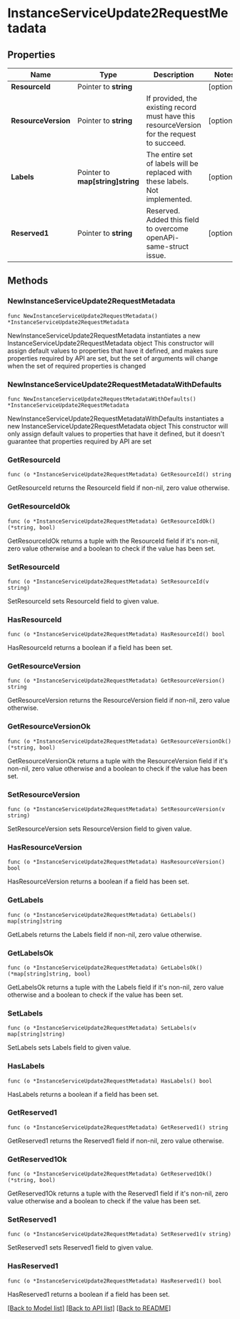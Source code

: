 # InstanceServiceUpdate2RequestMetadata

## Properties

Name | Type | Description | Notes
------------ | ------------- | ------------- | -------------
**ResourceId** | Pointer to **string** |  | [optional] 
**ResourceVersion** | Pointer to **string** | If provided, the existing record must have this resourceVersion for the request to succeed. | [optional] 
**Labels** | Pointer to **map[string]string** | The entire set of labels will be replaced with these labels. Not implemented. | [optional] 
**Reserved1** | Pointer to **string** | Reserved. Added this field to overcome openAPi-same-struct issue. | [optional] 

## Methods

### NewInstanceServiceUpdate2RequestMetadata

`func NewInstanceServiceUpdate2RequestMetadata() *InstanceServiceUpdate2RequestMetadata`

NewInstanceServiceUpdate2RequestMetadata instantiates a new InstanceServiceUpdate2RequestMetadata object
This constructor will assign default values to properties that have it defined,
and makes sure properties required by API are set, but the set of arguments
will change when the set of required properties is changed

### NewInstanceServiceUpdate2RequestMetadataWithDefaults

`func NewInstanceServiceUpdate2RequestMetadataWithDefaults() *InstanceServiceUpdate2RequestMetadata`

NewInstanceServiceUpdate2RequestMetadataWithDefaults instantiates a new InstanceServiceUpdate2RequestMetadata object
This constructor will only assign default values to properties that have it defined,
but it doesn't guarantee that properties required by API are set

### GetResourceId

`func (o *InstanceServiceUpdate2RequestMetadata) GetResourceId() string`

GetResourceId returns the ResourceId field if non-nil, zero value otherwise.

### GetResourceIdOk

`func (o *InstanceServiceUpdate2RequestMetadata) GetResourceIdOk() (*string, bool)`

GetResourceIdOk returns a tuple with the ResourceId field if it's non-nil, zero value otherwise
and a boolean to check if the value has been set.

### SetResourceId

`func (o *InstanceServiceUpdate2RequestMetadata) SetResourceId(v string)`

SetResourceId sets ResourceId field to given value.

### HasResourceId

`func (o *InstanceServiceUpdate2RequestMetadata) HasResourceId() bool`

HasResourceId returns a boolean if a field has been set.

### GetResourceVersion

`func (o *InstanceServiceUpdate2RequestMetadata) GetResourceVersion() string`

GetResourceVersion returns the ResourceVersion field if non-nil, zero value otherwise.

### GetResourceVersionOk

`func (o *InstanceServiceUpdate2RequestMetadata) GetResourceVersionOk() (*string, bool)`

GetResourceVersionOk returns a tuple with the ResourceVersion field if it's non-nil, zero value otherwise
and a boolean to check if the value has been set.

### SetResourceVersion

`func (o *InstanceServiceUpdate2RequestMetadata) SetResourceVersion(v string)`

SetResourceVersion sets ResourceVersion field to given value.

### HasResourceVersion

`func (o *InstanceServiceUpdate2RequestMetadata) HasResourceVersion() bool`

HasResourceVersion returns a boolean if a field has been set.

### GetLabels

`func (o *InstanceServiceUpdate2RequestMetadata) GetLabels() map[string]string`

GetLabels returns the Labels field if non-nil, zero value otherwise.

### GetLabelsOk

`func (o *InstanceServiceUpdate2RequestMetadata) GetLabelsOk() (*map[string]string, bool)`

GetLabelsOk returns a tuple with the Labels field if it's non-nil, zero value otherwise
and a boolean to check if the value has been set.

### SetLabels

`func (o *InstanceServiceUpdate2RequestMetadata) SetLabels(v map[string]string)`

SetLabels sets Labels field to given value.

### HasLabels

`func (o *InstanceServiceUpdate2RequestMetadata) HasLabels() bool`

HasLabels returns a boolean if a field has been set.

### GetReserved1

`func (o *InstanceServiceUpdate2RequestMetadata) GetReserved1() string`

GetReserved1 returns the Reserved1 field if non-nil, zero value otherwise.

### GetReserved1Ok

`func (o *InstanceServiceUpdate2RequestMetadata) GetReserved1Ok() (*string, bool)`

GetReserved1Ok returns a tuple with the Reserved1 field if it's non-nil, zero value otherwise
and a boolean to check if the value has been set.

### SetReserved1

`func (o *InstanceServiceUpdate2RequestMetadata) SetReserved1(v string)`

SetReserved1 sets Reserved1 field to given value.

### HasReserved1

`func (o *InstanceServiceUpdate2RequestMetadata) HasReserved1() bool`

HasReserved1 returns a boolean if a field has been set.


[[Back to Model list]](../README.md#documentation-for-models) [[Back to API list]](../README.md#documentation-for-api-endpoints) [[Back to README]](../README.md)


